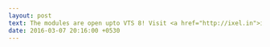 ```yaml
---
layout: post
text: The modules are open upto VTS 8! Visit <a href="http://ixel.in">iXeL.in</a> and complete the exercises.
date: 2016-03-07 20:16:00 +0530
---
```

